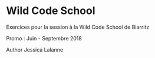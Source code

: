 # Wild Code School
Exercices pour la session à la Wild Code School de Biarritz 

Promo : Juin - Septembre 2018

Author
Jessica Lalanne

